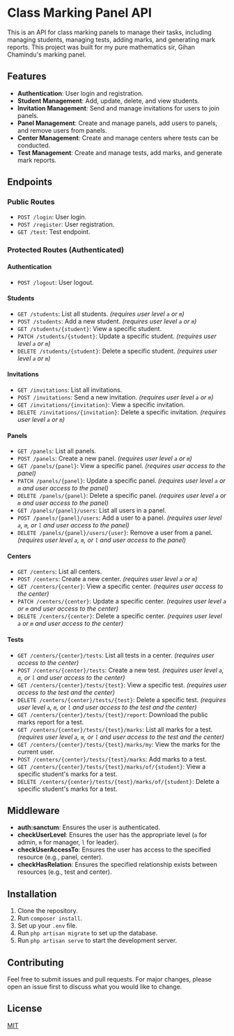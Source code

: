 # Class Marking Panel API

This is an API for class marking panels to manage their tasks, including managing students, managing tests, adding marks, and generating mark reports. This project was built for my pure mathematics sir, Gihan Chamindu's marking panel.

## Features

- **Authentication**: User login and registration.
- **Student Management**: Add, update, delete, and view students.
- **Invitation Management**: Send and manage invitations for users to join panels.
- **Panel Management**: Create and manage panels, add users to panels, and remove users from panels.
- **Center Management**: Create and manage centers where tests can be conducted.
- **Test Management**: Create and manage tests, add marks, and generate mark reports.

## Endpoints

### Public Routes

- `POST /login`: User login.
- `POST /register`: User registration.
- `GET /test`: Test endpoint.

### Protected Routes (Authenticated)

#### Authentication

- `POST /logout`: User logout.

#### Students

- `GET /students`: List all students. *(requires user level `a` or `m`)*
- `POST /students`: Add a new student. *(requires user level `a` or `m`)*
- `GET /students/{student}`: View a specific student.
- `PATCH /students/{student}`: Update a specific student. *(requires user level `a` or `m`)*
- `DELETE /students/{student}`: Delete a specific student. *(requires user level `a` or `m`)*

#### Invitations

- `GET /invitations`: List all invitations.
- `POST /invitations`: Send a new invitation. *(requires user level `a` or `m`)*
- `GET /invitations/{invitation}`: View a specific invitation.
- `DELETE /invitations/{invitation}`: Delete a specific invitation. *(requires user level `a` or `m`)*

#### Panels

- `GET /panels`: List all panels.
- `POST /panels`: Create a new panel. *(requires user level `a` or `m`)*
- `GET /panels/{panel}`: View a specific panel. *(requires user access to the panel)*
- `PATCH /panels/{panel}`: Update a specific panel. *(requires user level `a` or `m` and user access to the panel)*
- `DELETE /panels/{panel}`: Delete a specific panel. *(requires user level `a` or `m` and user access to the panel)*
- `GET /panels/{panel}/users`: List all users in a panel.
- `POST /panels/{panel}/users`: Add a user to a panel. *(requires user level `a`, `m`, or `l` and user access to the panel)*
- `DELETE /panels/{panel}/users/{user}`: Remove a user from a panel. *(requires user level `a`, `m`, or `l` and user access to the panel)*

#### Centers

- `GET /centers`: List all centers.
- `POST /centers`: Create a new center. *(requires user level `a` or `m`)*
- `GET /centers/{center}`: View a specific center. *(requires user access to the center)*
- `PATCH /centers/{center}`: Update a specific center. *(requires user level `a` or `m` and user access to the center)*
- `DELETE /centers/{center}`: Delete a specific center. *(requires user level `a` or `m` and user access to the center)*

#### Tests

- `GET /centers/{center}/tests`: List all tests in a center. *(requires user access to the center)*
- `POST /centers/{center}/tests`: Create a new test. *(requires user level `a`, `m`, or `l` and user access to the center)*
- `GET /centers/{center}/tests/{test}`: View a specific test. *(requires user access to the test and the center)*
- `DELETE /centers/{center}/tests/{test}`: Delete a specific test. *(requires user level `a`, `m`, or `l` and user access to the test and the center)*
- `GET /centers/{center}/tests/{test}/report`: Download the public marks report for a test.
- `GET /centers/{center}/tests/{test}/marks`: List all marks for a test. *(requires user level `a`, `m`, or `l` and user access to the test and the center)*
- `GET /centers/{center}/tests/{test}/marks/my`: View the marks for the current user.
- `POST /centers/{center}/tests/{test}/marks`: Add marks to a test.
- `GET /centers/{center}/tests/{test}/marks/of/{student}`: View a specific student's marks for a test.
- `DELETE /centers/{center}/tests/{test}/marks/of/{student}`: Delete a specific student's marks for a test.

## Middleware

- **auth:sanctum**: Ensures the user is authenticated.
- **checkUserLevel**: Ensures the user has the appropriate level (`a` for admin, `m` for manager, `l` for leader).
- **checkUserAccessTo**: Ensures the user has access to the specified resource (e.g., panel, center).
- **checkHasRelation**: Ensures the specified relationship exists between resources (e.g., test and center).

## Installation

1. Clone the repository.
2. Run `composer install`.
3. Set up your `.env` file.
4. Run `php artisan migrate` to set up the database.
5. Run `php artisan serve` to start the development server.

## Contributing

Feel free to submit issues and pull requests. For major changes, please open an issue first to discuss what you would like to change.

## License

[MIT](LICENSE)
